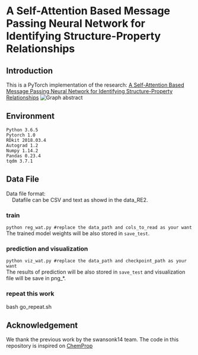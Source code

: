 
# A Self-Attention Based Message Passing Neural Network for Identifying Structure-Property Relationships

## Introduction
This is a PyTorch implementation of the research: [A Self-Attention Based Message Passing Neural Network for Identifying Structure-Property Relationships](https://github.com/tbwxmu/SAMPN/blob/master/SAMPN_git.png)
![Graph abstract](https://github.com/tbwxmu/SAMPN/blob/master/image/Graphical%20abstract.png) 

## Environment
```
Python 3.6.5
Pytorch 1.0 
RDkit 2018.03.4 
Autograd 1.2 
Numpy 1.14.2 
Pandas 0.23.4 
tqdm 3.7.1
```
## Data File
Data file format: </br>
&nbsp;&nbsp;&nbsp;&nbsp;Datafile can be CSV and text as showd in the data_RE2. </br>


### train 
`python reg_wat.py #replace the data_path and cols_to_read as your want` </br>
The trained model weights will be also stored in `save_test`. </br>
### prediction and visualization
`python viz_wat.py #replace the data_path and checkpoint_path as your want` </br>
The results of prediction will be also stored in `save_test` and visualization file will be save in png_*. </br>
### repeat this work
bash go_repeat.sh

## Acknowledgement
We thank the previous work by the swansonk14 team. The code in this repository is inspired on [ChemProp](https://github.com/swansonk14/chemprop)
